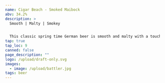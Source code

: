 ```yaml
---
name: Cigar Beach - Smoked Maibock
abv: 34.2%
description: >
  Smooth | Malty | Smokey


  This classic spring time German beer is smooth and malty with a touch of smoke. Brewed with Pilsner and Smoked malts this beer smooth and a delight for the spring time. 
tap: true
tap_loc: 9
canned: false
page_description: ""
logo: /upload/draft-only.svg
images:
  - image: /upload/battler.jpg
tags: beer
---
```

